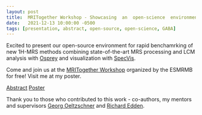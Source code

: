 ```yaml
---
layout: post
title:  MRITogether Workshop - Showcasing  an  open-science  environment  for  rapid  benchmarking  of  new  1H-MRS  methods
date:   2021-12-13 10:00:00 -0500
tags: [presentation, abstract, open-source, open-science, GABA]
---
```


Excited to present our open-source environment for rapid benchamrking of new 1H-MRS methods combining state-of-the-art MRS processing and LCM analysis with [Osprey](https://github.com/schorschinho/osprey) and visualization with [SpecVis](https://github.com/HJZollner/SpecVis).

Come and join us at the [MRITogether Workshop](https://mritogether.github.io/) organized by the ESMRMB for free! Visit me at my poster.

[Abstract](https://mritogether.github.io/files/abstracts/zoellner.pdf)
[Poster](https://drive.google.com/file/d/1HT-fqpucfEo8cupof0SgrgEoVrl9Iiru/view?usp=sharing)			

Thank you to those who contributed to this work - co-authors, my mentors and supervisors [Georg Oeltzschner](https://www.specfitlab.com/) and [Richard Edden](http://www.gabamrs.com/).
